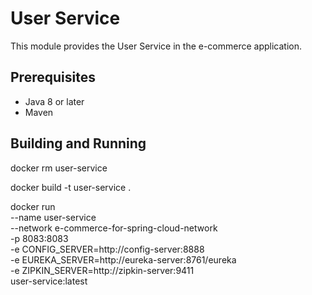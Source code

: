 # User Service

This module provides the User Service in the e-commerce application.

## Prerequisites

- Java 8 or later
- Maven

## Building and Running

docker rm user-service

docker build -t user-service .

docker run \
  --name user-service \
  --network e-commerce-for-spring-cloud-network \
  -p 8083:8083 \
  -e CONFIG_SERVER=http://config-server:8888 \
  -e EUREKA_SERVER=http://eureka-server:8761/eureka \
  -e ZIPKIN_SERVER=http://zipkin-server:9411 \
  user-service:latest